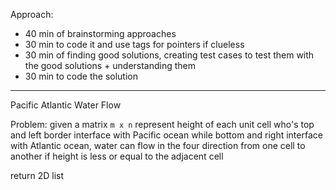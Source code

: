Approach:
- 40 min of brainstorming approaches
- 30 min to code it and use tags for pointers if clueless
- 30 min of finding good solutions, creating test cases to test them with the good solutions + understanding them
- 30 min to code the solution

--------

Pacific Atlantic Water Flow

Problem: given a matrix `m x n` represent height of each unit cell who's top and left border interface with Pacific ocean while bottom and right interface with Atlantic ocean, water can flow in the four direction from one cell to another if height is less or equal to the adjacent cell

return 2D list 